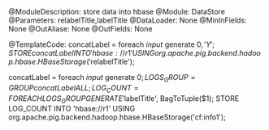 @ModuleDescription: store data into hbase
@Module: DataStore
@Parameters: relabelTitle,labelTitle
@DataLoader: None
@MinInFields: None
@OutAliase: None
@OutFields: None

@TemplateCode:
concatLabel = foreach $input$ generate $0, 'Y';
STORE concatLabel INTO 'hbase://r1' USING org.apache.pig.backend.hadoop.hbase.HBaseStorage('$relabelTitle');

concatLabel = foreach $input$ generate $0;
LOGS_GROUP= GROUP concatLabel ALL;
LOG_COUNT = FOREACH LOGS_GROUP GENERATE '$labelTitle', BagToTuple($1);
STORE LOG_COUNT INTO 'hbase://r1' USING org.apache.pig.backend.hadoop.hbase.HBaseStorage('cf:info1');
